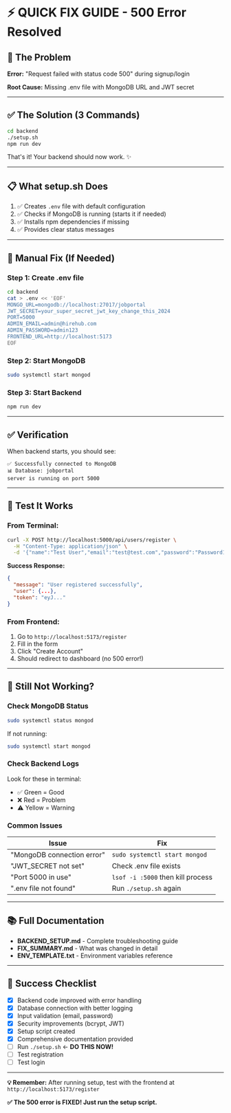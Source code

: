# ⚡ QUICK FIX GUIDE - 500 Error Resolved

## 🎯 The Problem
**Error:** "Request failed with status code 500" during signup/login

**Root Cause:** Missing .env file with MongoDB URL and JWT secret

---

## ✅ The Solution (3 Commands)

```bash
cd backend
./setup.sh
npm run dev
```

That's it! Your backend should now work. ✨

---

## 📋 What setup.sh Does

1. ✅ Creates `.env` file with default configuration
2. ✅ Checks if MongoDB is running (starts it if needed)
3. ✅ Installs npm dependencies if missing
4. ✅ Provides clear status messages

---

## 🔧 Manual Fix (If Needed)

### Step 1: Create .env file

```bash
cd backend
cat > .env << 'EOF'
MONGO_URL=mongodb://localhost:27017/jobportal
JWT_SECRET=your_super_secret_jwt_key_change_this_2024
PORT=5000
ADMIN_EMAIL=admin@hirehub.com
ADMIN_PASSWORD=admin123
FRONTEND_URL=http://localhost:5173
EOF
```

### Step 2: Start MongoDB

```bash
sudo systemctl start mongod
```

### Step 3: Start Backend

```bash
npm run dev
```

---

## ✅ Verification

When backend starts, you should see:

```
✅ Successfully connected to MongoDB
📊 Database: jobportal
server is running on port 5000
```

---

## 🧪 Test It Works

### From Terminal:

```bash
curl -X POST http://localhost:5000/api/users/register \
  -H "Content-Type: application/json" \
  -d '{"name":"Test User","email":"test@test.com","password":"Password123"}'
```

**Success Response:**
```json
{
  "message": "User registered successfully",
  "user": {...},
  "token": "eyJ..."
}
```

### From Frontend:

1. Go to `http://localhost:5173/register`
2. Fill in the form
3. Click "Create Account"
4. Should redirect to dashboard (no 500 error!)

---

## 🐛 Still Not Working?

### Check MongoDB Status

```bash
sudo systemctl status mongod
```

If not running:
```bash
sudo systemctl start mongod
```

### Check Backend Logs

Look for these in terminal:
- ✅ Green = Good
- ❌ Red = Problem
- ⚠️  Yellow = Warning

### Common Issues

| Issue | Fix |
|-------|-----|
| "MongoDB connection error" | `sudo systemctl start mongod` |
| "JWT_SECRET not set" | Check .env file exists |
| "Port 5000 in use" | `lsof -i :5000` then kill process |
| ".env file not found" | Run `./setup.sh` again |

---

## 📚 Full Documentation

- **BACKEND_SETUP.md** - Complete troubleshooting guide
- **FIX_SUMMARY.md** - What was changed in detail
- **ENV_TEMPLATE.txt** - Environment variables reference

---

## 🎉 Success Checklist

- [x] Backend code improved with error handling
- [x] Database connection with better logging
- [x] Input validation (email, password)
- [x] Security improvements (bcrypt, JWT)
- [x] Setup script created
- [x] Comprehensive documentation provided
- [ ] Run `./setup.sh` ← **DO THIS NOW!**
- [ ] Test registration
- [ ] Test login

---

**💡 Remember:** After running setup, test with the frontend at `http://localhost:5173/register`

**✅ The 500 error is FIXED! Just run the setup script.**


